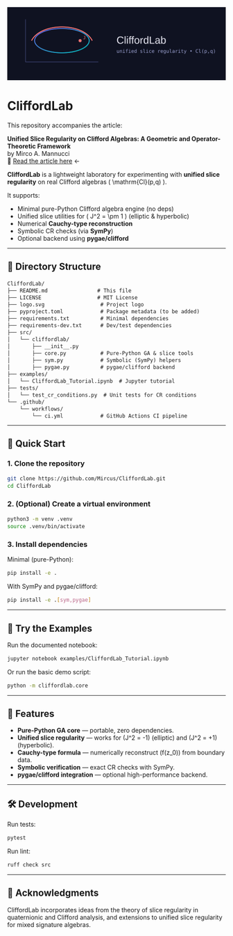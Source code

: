
 <img src="./cliffordlab.svg" width="750" alt="CliffordLab logo" />


# CliffordLab

This repository accompanies the article:

**Unified Slice Regularity on Clifford Algebras: A Geometric and Operator-Theoretic Framework**  
by Mirco A. Mannucci  
📄 [Read the article here](https://www.academia.edu/143351560/Unified_Slice_Regularity_on_Clifford_Algebras_A_Geometric_and_Operator_Theoretic_Framework) ← 



**CliffordLab** is a lightweight laboratory for experimenting with **unified slice regularity** on real Clifford algebras \( \mathrm{Cl}(p,q) \).

It supports:
- Minimal pure-Python Clifford algebra engine (no deps)
- Unified slice utilities for \( J^2 = \pm 1 \) (elliptic & hyperbolic)
- Numerical **Cauchy-type reconstruction**
- Symbolic CR checks (via **SymPy**)
- Optional backend using **pygae/clifford**

---

## 📂 Directory Structure
```
CliffordLab/
├── README.md                # This file
├── LICENSE                  # MIT License
├── logo.svg                  # Project logo
├── pyproject.toml            # Package metadata (to be added)
├── requirements.txt          # Minimal dependencies
├── requirements-dev.txt      # Dev/test dependencies
├── src/
│   └── cliffordlab/
│       ├── __init__.py
│       ├── core.py           # Pure-Python GA & slice tools
│       ├── sym.py            # Symbolic (SymPy) helpers
│       ├── pygae.py          # pygae/clifford backend
├── examples/
│   └── CliffordLab_Tutorial.ipynb  # Jupyter tutorial
├── tests/
│   └── test_cr_conditions.py  # Unit tests for CR conditions
└── .github/
    └── workflows/
        └── ci.yml            # GitHub Actions CI pipeline
```

---

## 🚀 Quick Start

### 1. Clone the repository
```bash
git clone https://github.com/Mircus/CliffordLab.git
cd CliffordLab
```

### 2. (Optional) Create a virtual environment
```bash
python3 -m venv .venv
source .venv/bin/activate
```

### 3. Install dependencies
Minimal (pure-Python):
```bash
pip install -e .
```
With SymPy and pygae/clifford:
```bash
pip install -e .[sym,pygae]
```

---

## 🧪 Try the Examples

Run the documented notebook:
```bash
jupyter notebook examples/CliffordLab_Tutorial.ipynb
```

Or run the basic demo script:
```bash
python -m cliffordlab.core
```

---

## 📖 Features

- **Pure-Python GA core** — portable, zero dependencies.
- **Unified slice regularity** — works for \(J^2 = -1\) (elliptic) and \(J^2 = +1\) (hyperbolic).
- **Cauchy-type formula** — numerically reconstruct \(f(z_0)\) from boundary data.
- **Symbolic verification** — exact CR checks with SymPy.
- **pygae/clifford integration** — optional high-performance backend.

---

## 🛠 Development

Run tests:
```bash
pytest
```

Run lint:
```bash
ruff check src
```

---

## 🙏 Acknowledgments

CliffordLab incorporates ideas from the theory of slice regularity in quaternionic and Clifford analysis, and extensions to unified slice regularity for mixed signature algebras.
